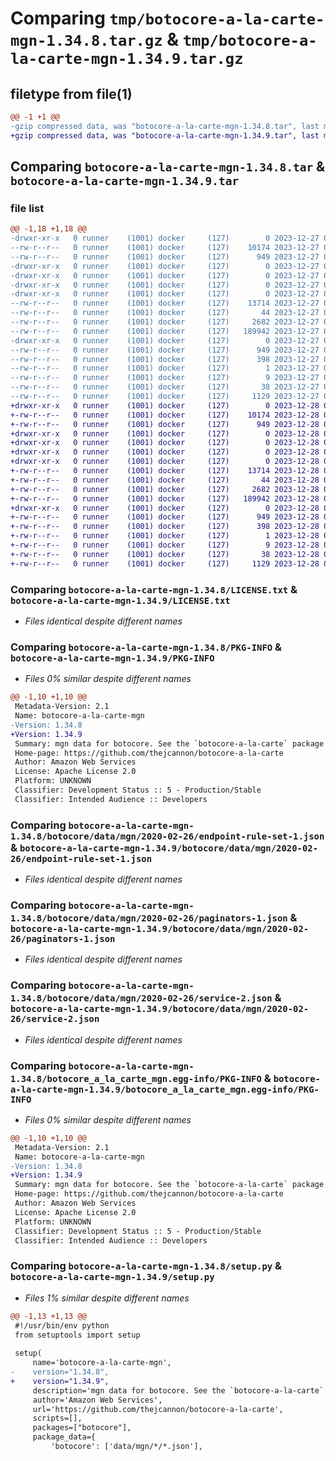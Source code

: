# Comparing `tmp/botocore-a-la-carte-mgn-1.34.8.tar.gz` & `tmp/botocore-a-la-carte-mgn-1.34.9.tar.gz`

## filetype from file(1)

```diff
@@ -1 +1 @@
-gzip compressed data, was "botocore-a-la-carte-mgn-1.34.8.tar", last modified: Wed Dec 27 01:06:54 2023, max compression
+gzip compressed data, was "botocore-a-la-carte-mgn-1.34.9.tar", last modified: Thu Dec 28 01:06:56 2023, max compression
```

## Comparing `botocore-a-la-carte-mgn-1.34.8.tar` & `botocore-a-la-carte-mgn-1.34.9.tar`

### file list

```diff
@@ -1,18 +1,18 @@
-drwxr-xr-x   0 runner    (1001) docker     (127)        0 2023-12-27 01:06:54.899346 botocore-a-la-carte-mgn-1.34.8/
--rw-r--r--   0 runner    (1001) docker     (127)    10174 2023-12-27 01:06:54.000000 botocore-a-la-carte-mgn-1.34.8/LICENSE.txt
--rw-r--r--   0 runner    (1001) docker     (127)      949 2023-12-27 01:06:54.899346 botocore-a-la-carte-mgn-1.34.8/PKG-INFO
-drwxr-xr-x   0 runner    (1001) docker     (127)        0 2023-12-27 01:06:54.895346 botocore-a-la-carte-mgn-1.34.8/botocore/
-drwxr-xr-x   0 runner    (1001) docker     (127)        0 2023-12-27 01:06:54.899346 botocore-a-la-carte-mgn-1.34.8/botocore/data/
-drwxr-xr-x   0 runner    (1001) docker     (127)        0 2023-12-27 01:06:54.899346 botocore-a-la-carte-mgn-1.34.8/botocore/data/mgn/
-drwxr-xr-x   0 runner    (1001) docker     (127)        0 2023-12-27 01:06:54.899346 botocore-a-la-carte-mgn-1.34.8/botocore/data/mgn/2020-02-26/
--rw-r--r--   0 runner    (1001) docker     (127)    13714 2023-12-27 01:06:29.000000 botocore-a-la-carte-mgn-1.34.8/botocore/data/mgn/2020-02-26/endpoint-rule-set-1.json
--rw-r--r--   0 runner    (1001) docker     (127)       44 2023-12-27 01:06:29.000000 botocore-a-la-carte-mgn-1.34.8/botocore/data/mgn/2020-02-26/examples-1.json
--rw-r--r--   0 runner    (1001) docker     (127)     2682 2023-12-27 01:06:29.000000 botocore-a-la-carte-mgn-1.34.8/botocore/data/mgn/2020-02-26/paginators-1.json
--rw-r--r--   0 runner    (1001) docker     (127)   189942 2023-12-27 01:06:29.000000 botocore-a-la-carte-mgn-1.34.8/botocore/data/mgn/2020-02-26/service-2.json
-drwxr-xr-x   0 runner    (1001) docker     (127)        0 2023-12-27 01:06:54.899346 botocore-a-la-carte-mgn-1.34.8/botocore_a_la_carte_mgn.egg-info/
--rw-r--r--   0 runner    (1001) docker     (127)      949 2023-12-27 01:06:54.000000 botocore-a-la-carte-mgn-1.34.8/botocore_a_la_carte_mgn.egg-info/PKG-INFO
--rw-r--r--   0 runner    (1001) docker     (127)      398 2023-12-27 01:06:54.000000 botocore-a-la-carte-mgn-1.34.8/botocore_a_la_carte_mgn.egg-info/SOURCES.txt
--rw-r--r--   0 runner    (1001) docker     (127)        1 2023-12-27 01:06:54.000000 botocore-a-la-carte-mgn-1.34.8/botocore_a_la_carte_mgn.egg-info/dependency_links.txt
--rw-r--r--   0 runner    (1001) docker     (127)        9 2023-12-27 01:06:54.000000 botocore-a-la-carte-mgn-1.34.8/botocore_a_la_carte_mgn.egg-info/top_level.txt
--rw-r--r--   0 runner    (1001) docker     (127)       38 2023-12-27 01:06:54.899346 botocore-a-la-carte-mgn-1.34.8/setup.cfg
--rw-r--r--   0 runner    (1001) docker     (127)     1129 2023-12-27 01:06:54.000000 botocore-a-la-carte-mgn-1.34.8/setup.py
+drwxr-xr-x   0 runner    (1001) docker     (127)        0 2023-12-28 01:06:56.430395 botocore-a-la-carte-mgn-1.34.9/
+-rw-r--r--   0 runner    (1001) docker     (127)    10174 2023-12-28 01:06:56.000000 botocore-a-la-carte-mgn-1.34.9/LICENSE.txt
+-rw-r--r--   0 runner    (1001) docker     (127)      949 2023-12-28 01:06:56.430395 botocore-a-la-carte-mgn-1.34.9/PKG-INFO
+drwxr-xr-x   0 runner    (1001) docker     (127)        0 2023-12-28 01:06:56.430395 botocore-a-la-carte-mgn-1.34.9/botocore/
+drwxr-xr-x   0 runner    (1001) docker     (127)        0 2023-12-28 01:06:56.430395 botocore-a-la-carte-mgn-1.34.9/botocore/data/
+drwxr-xr-x   0 runner    (1001) docker     (127)        0 2023-12-28 01:06:56.430395 botocore-a-la-carte-mgn-1.34.9/botocore/data/mgn/
+drwxr-xr-x   0 runner    (1001) docker     (127)        0 2023-12-28 01:06:56.430395 botocore-a-la-carte-mgn-1.34.9/botocore/data/mgn/2020-02-26/
+-rw-r--r--   0 runner    (1001) docker     (127)    13714 2023-12-28 01:06:26.000000 botocore-a-la-carte-mgn-1.34.9/botocore/data/mgn/2020-02-26/endpoint-rule-set-1.json
+-rw-r--r--   0 runner    (1001) docker     (127)       44 2023-12-28 01:06:26.000000 botocore-a-la-carte-mgn-1.34.9/botocore/data/mgn/2020-02-26/examples-1.json
+-rw-r--r--   0 runner    (1001) docker     (127)     2682 2023-12-28 01:06:26.000000 botocore-a-la-carte-mgn-1.34.9/botocore/data/mgn/2020-02-26/paginators-1.json
+-rw-r--r--   0 runner    (1001) docker     (127)   189942 2023-12-28 01:06:26.000000 botocore-a-la-carte-mgn-1.34.9/botocore/data/mgn/2020-02-26/service-2.json
+drwxr-xr-x   0 runner    (1001) docker     (127)        0 2023-12-28 01:06:56.430395 botocore-a-la-carte-mgn-1.34.9/botocore_a_la_carte_mgn.egg-info/
+-rw-r--r--   0 runner    (1001) docker     (127)      949 2023-12-28 01:06:56.000000 botocore-a-la-carte-mgn-1.34.9/botocore_a_la_carte_mgn.egg-info/PKG-INFO
+-rw-r--r--   0 runner    (1001) docker     (127)      398 2023-12-28 01:06:56.000000 botocore-a-la-carte-mgn-1.34.9/botocore_a_la_carte_mgn.egg-info/SOURCES.txt
+-rw-r--r--   0 runner    (1001) docker     (127)        1 2023-12-28 01:06:56.000000 botocore-a-la-carte-mgn-1.34.9/botocore_a_la_carte_mgn.egg-info/dependency_links.txt
+-rw-r--r--   0 runner    (1001) docker     (127)        9 2023-12-28 01:06:56.000000 botocore-a-la-carte-mgn-1.34.9/botocore_a_la_carte_mgn.egg-info/top_level.txt
+-rw-r--r--   0 runner    (1001) docker     (127)       38 2023-12-28 01:06:56.430395 botocore-a-la-carte-mgn-1.34.9/setup.cfg
+-rw-r--r--   0 runner    (1001) docker     (127)     1129 2023-12-28 01:06:56.000000 botocore-a-la-carte-mgn-1.34.9/setup.py
```

### Comparing `botocore-a-la-carte-mgn-1.34.8/LICENSE.txt` & `botocore-a-la-carte-mgn-1.34.9/LICENSE.txt`

 * *Files identical despite different names*

### Comparing `botocore-a-la-carte-mgn-1.34.8/PKG-INFO` & `botocore-a-la-carte-mgn-1.34.9/PKG-INFO`

 * *Files 0% similar despite different names*

```diff
@@ -1,10 +1,10 @@
 Metadata-Version: 2.1
 Name: botocore-a-la-carte-mgn
-Version: 1.34.8
+Version: 1.34.9
 Summary: mgn data for botocore. See the `botocore-a-la-carte` package for more info.
 Home-page: https://github.com/thejcannon/botocore-a-la-carte
 Author: Amazon Web Services
 License: Apache License 2.0
 Platform: UNKNOWN
 Classifier: Development Status :: 5 - Production/Stable
 Classifier: Intended Audience :: Developers
```

### Comparing `botocore-a-la-carte-mgn-1.34.8/botocore/data/mgn/2020-02-26/endpoint-rule-set-1.json` & `botocore-a-la-carte-mgn-1.34.9/botocore/data/mgn/2020-02-26/endpoint-rule-set-1.json`

 * *Files identical despite different names*

### Comparing `botocore-a-la-carte-mgn-1.34.8/botocore/data/mgn/2020-02-26/paginators-1.json` & `botocore-a-la-carte-mgn-1.34.9/botocore/data/mgn/2020-02-26/paginators-1.json`

 * *Files identical despite different names*

### Comparing `botocore-a-la-carte-mgn-1.34.8/botocore/data/mgn/2020-02-26/service-2.json` & `botocore-a-la-carte-mgn-1.34.9/botocore/data/mgn/2020-02-26/service-2.json`

 * *Files identical despite different names*

### Comparing `botocore-a-la-carte-mgn-1.34.8/botocore_a_la_carte_mgn.egg-info/PKG-INFO` & `botocore-a-la-carte-mgn-1.34.9/botocore_a_la_carte_mgn.egg-info/PKG-INFO`

 * *Files 0% similar despite different names*

```diff
@@ -1,10 +1,10 @@
 Metadata-Version: 2.1
 Name: botocore-a-la-carte-mgn
-Version: 1.34.8
+Version: 1.34.9
 Summary: mgn data for botocore. See the `botocore-a-la-carte` package for more info.
 Home-page: https://github.com/thejcannon/botocore-a-la-carte
 Author: Amazon Web Services
 License: Apache License 2.0
 Platform: UNKNOWN
 Classifier: Development Status :: 5 - Production/Stable
 Classifier: Intended Audience :: Developers
```

### Comparing `botocore-a-la-carte-mgn-1.34.8/setup.py` & `botocore-a-la-carte-mgn-1.34.9/setup.py`

 * *Files 1% similar despite different names*

```diff
@@ -1,13 +1,13 @@
 #!/usr/bin/env python
 from setuptools import setup
 
 setup(
     name='botocore-a-la-carte-mgn',
-    version="1.34.8",
+    version="1.34.9",
     description='mgn data for botocore. See the `botocore-a-la-carte` package for more info.',
     author='Amazon Web Services',
     url='https://github.com/thejcannon/botocore-a-la-carte',
     scripts=[],
     packages=["botocore"],
     package_data={
         'botocore': ['data/mgn/*/*.json'],
```

